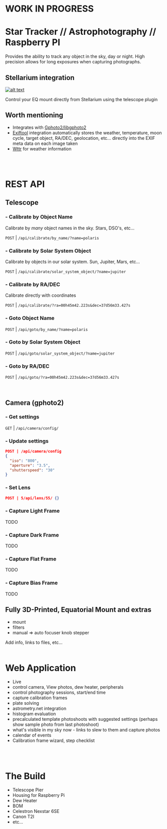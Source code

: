 # WORK IN PROGRESS
# Star Tracker // Astrophotography // Raspberry PI

Provides the ability to track any object in the sky, day or night. High precision allows for long exposures when capturing photographs.

## Stellarium integration

[![alt text](https://avatars.githubusercontent.com/u/7320160?s=70)](https://github.com/Stellarium/stellarium)

Control your EQ mount directly from Stellarium using the telescope plugin

## Worth mentioning
- Integrates with [Gphoto2/libgphoto2](https://github.com/gphoto/gphoto2)
- [Exiftool](https://github.com/exiftool/exiftool) integration automatically stores the weather, temperature, moon cycle, target object, RA/DEC, geolocation, etc... directly into the EXIF meta data on each image taken
- [Wttr](https://github.com/chubin/wttr.in) for weather information

<br/><br/>

# REST API

## Telescope

### - Calibrate by Object Name

Calibrate by _many_ object names in the sky. Stars, DSO's, etc...

`POST` | `/api/calibrate/by_name/?name=polaris`

### - Calibrate by Solar System Object

Calibrate by objects in our solar system. Sun, Jupiter, Mars, etc...

`POST` | `/api/calibrate/solar_system_object/?name=jupiter`

### - Calibrate by RA/DEC

Calibrate directly with coordinates

`POST` | `/api/calibrate/?ra=00h45m42.223s&dec=37d56m33.427s`

### - Goto Object Name

`POST` | `/api/goto/by_name/?name=polaris`

### - Goto by Solar System Object

`POST` | `/api/goto/solar_system_object/?name=jupiter`


### - Goto by RA/DEC

`POST` | `/api/goto/?ra=00h45m42.223s&dec=37d56m33.427s`

<br/>

## Camera (gphoto2)

### - Get settings

`GET` | `/api/camera/config/`


### - Update settings
```json
POST | /api/camera/config
{
  "iso": "800",
  "aperture": "3.5",
  "shutterspeed": "30"
}
```

### - Set Lens

```json
POST | 5/api/lens/55/ {}
```

### - Capture Light Frame
TODO

### - Capture Dark Frame
TODO

### - Capture Flat Frame
TODO

### - Capture Bias Frame
TODO

## Fully 3D-Printed, Equatorial Mount and extras

- mount
- filters
- manual => auto focuser knob stepper

Add info, links to files, etc...
<br/><br/>


# Web Application

- Live
- control camera, View photos, dew heater, peripherals
- control photography sessions, start/end time
- capture calibration frames
- plate solving
- astrometry.net integration
- histogram evaluation
- precalculated template photoshoots with suggested settings (perhaps show sample photo from last photoshoot)
- what's visible in my sky now - links to slew to them and capture photos
- calendar of events
- Calibration frame wizard, step checklist

<br/>
<br/>

# The Build

- Telescope Pier
- Housing for Raspberry Pi
- Dew Heater
- BOM
- Celestron Nexstar 6SE
- Canon T2I
- etc...